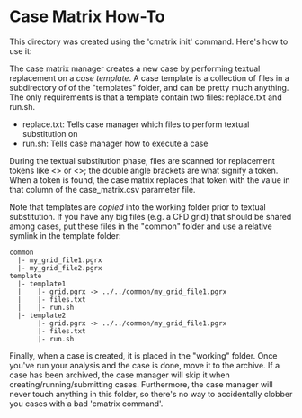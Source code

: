 # Case Matrix How-To

This directory was created using the 'cmatrix init' command. Here's how to use it: 

The case matrix manager creates a new case by performing textual replacement on a
*case template*. A case template is a collection of files in a subdirectory of of 
the "templates" folder, and can be pretty much anything. The only requirements is 
that a template contain two files: replace.txt and run.sh.

* replace.txt: Tells case manager which files to perform textual substitution on
* run.sh: Tells case manager how to execute a case

During the textual substitution phase, files are scanned for replacement tokens like
<<mach>> or <<alpha>>; the double angle brackets are what signify a token. When a 
token is found, the case matrix replaces that token with the value in that column of 
the case_matrix.csv parameter file.

Note that templates are *copied* into the working folder prior to textual 
substitution. If you have any big files (e.g. a CFD grid) that should be shared 
among cases, put these files in the "common" folder and use a relative symlink 
in the template folder: 

    common
      |- my_grid_file1.pgrx
      |- my_grid_file2.pgrx
    template
      |- template1
      |    |- grid.pgrx -> ../../common/my_grid_file1.pgrx
      |    |- files.txt
      |    |- run.sh
      |- template2
           |- grid.pgrx -> ../../common/my_grid_file1.pgrx
           |- files.txt
           |- run.sh

Finally, when a case is created, it is placed in the "working" folder. Once you've 
run your analysis and the case is done, move it to the archive. If a case has been
archived, the case manager will skip it when creating/running/submitting cases. 
Furthermore, the case manager will never touch anything in this folder, so there's 
no way to accidentally clobber you cases with a bad 'cmatrix command'.
